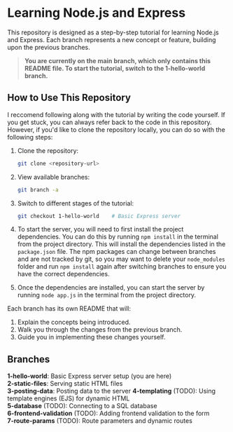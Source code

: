 # Learning Node.js and Express

This repository is designed as a step-by-step tutorial for learning Node.js and Express. Each branch represents a new concept or feature, building upon the previous branches.

>**You are currently on the main branch, which only contains this README file. To start the tutorial, switch to the 1-hello-world branch.**

## How to Use This Repository

I reccomend following along with the tutorial by writing the code yourself. If you get stuck, you can always refer back to the code in this repository. However, if you'd like to clone the repository locally, you can do so with the following steps:

1. Clone the repository:
   ```bash
   git clone <repository-url>
   ```

2. View available branches:
   ```bash
   git branch -a
   ```

3. Switch to different stages of the tutorial:
   ```bash
   git checkout 1-hello-world    # Basic Express server
   ```

4. To start the server, you will need to first install the project dependencies. You can do this by running `npm install` in the terminal from the project directory. This will install the dependencies listed in the `package.json` file. The npm packages can change between branches and are not tracked by git, so you may want to delete your `node_modules` folder and run `npm install` again after switching branches to ensure you have the correct dependencies.

5. Once the dependencies are installed, you can start the server by running `node app.js` in the terminal from the project directory.

Each branch has its own README that will:
1. Explain the concepts being introduced.
2. Walk you through the changes from the previous branch.
3. Guide you in implementing these changes yourself.

## Branches

**1-hello-world**: Basic Express server setup (you are here)  
**2-static-files**: Serving static HTML files  
**3-posting-data**: Posting data to the server
**4-templating** (TODO): Using template engines (EJS) for dynamic HTML  
**5-database** (TODO): Connecting to a SQL database  
**6-frontend-validation** (TODO): Adding frontend validation to the form  
**7-route-params** (TODO): Route parameters and dynamic routes